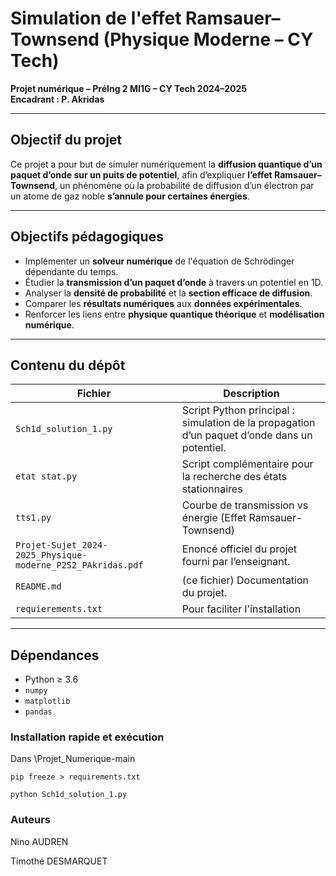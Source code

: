 # Simulation de l'effet Ramsauer–Townsend (Physique Moderne – CY Tech)

**Projet numérique – PréIng 2 MI1G – CY Tech 2024–2025**  
**Encadrant : P. Akridas**

---

## Objectif du projet

Ce projet a pour but de simuler numériquement la **diffusion quantique d’un paquet d’onde sur un puits de potentiel**, afin d’expliquer **l’effet Ramsauer–Townsend**, un phénomène où la probabilité de diffusion d’un électron par un atome de gaz noble **s’annule pour certaines énergies**.

---

## Objectifs pédagogiques

- Implémenter un **solveur numérique** de l'équation de Schrödinger dépendante du temps.
- Étudier la **transmission d’un paquet d’onde** à travers un potentiel en 1D.
- Analyser la **densité de probabilité** et la **section efficace de diffusion**.
- Comparer les **résultats numériques** aux **données expérimentales**.
- Renforcer les liens entre **physique quantique théorique** et **modélisation numérique**.

---

## Contenu du dépôt

| Fichier                      | Description                                                                 |
|-----------------------------|-----------------------------------------------------------------------------|
| `Sch1d_solution_1.py`       | Script Python principal : simulation de la propagation d’un paquet d’onde dans un potentiel. |
| `etat stat.py`                 | Script complémentaire pour la recherche des états stationnaires                                      |
| `tts1.py`                 | Courbe de transmission vs énergie (Effet Ramsauer-Townsend)                                      |
| `Projet-Sujet_2024-2025_Physique-moderne_P2S2_PAkridas.pdf`| Enoncé officiel du projet fourni par l’enseignant.                          |
| `README.md`                 | (ce fichier) Documentation du projet.                                      |
| `requierements.txt`                 | Pour faciliter l'installation                                      |

---

## Dépendances

- Python ≥ 3.6  
- `numpy`
- `matplotlib`
- `pandas`

### Installation rapide et exécution

Dans \Projet_Numerique-main

`pip freeze > requirements.txt`

`python Sch1d_solution_1.py`

### Auteurs


Nino AUDREN

Timothé DESMARQUET
